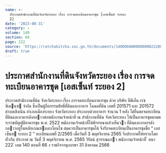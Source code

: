```yaml
---
name: >-
  ประกาศสำนักงานที่ดินจังหวัดระยอง เรื่อง การจดทะเบียนอาคารชุด [เอสเซ็นท์ ระยอง
  2]
date: '2023-08-31'
category: ง
volume: 140
section: 66
page: 222
source: 'https://ratchakitcha.soc.go.th/documents/140D066N0000000022200.pdf'
draft: true
---
```


# ประกาศสำนักงานที่ดินจังหวัดระยอง เรื่อง การจดทะเบียนอาคารชุด [เอสเซ็นท์ ระยอง 2]

ประกาศสํานักงานที่ดิน จังหวัดระยอง เรื่อง การจดทะเบียนอาคารชุด ด้วย บริษัท ซีพีเอ็น เรซซิเดนซ จํากัด ซึ่งเป็นผู้ถือกรรมสิทธิ์ที่ดินและอาคาร โฉนดที่ดิน เลขที่ 201571 และ 201572 ตําบลเชิงเนิน อําเภอเมืองระยอง จังหวัดระยอง ประกอบด้วยอาคาร จํานวน 1 หลัง ได้ยื่นขอจดทะเบียนที่ดินและอาคารดังกลาวต่อพนักงานเจ้าหน้าที่ ณ สํานักงานที่ดิน จังหวัดระยอง ให้เป็นอาคารชุดตามพระราชบัญญัติอาคารชุด พ.ศ. 2522 พนักงานเจ้าหน้าที่ได้พิจารณาแล้วเห็นวา ที่ดินและอาคารดังกลาวอยู่ในหลักเกณฑและเงื่อนไข สมควรเป็นอาคารชุดได้ จึงรับจดทะเบียนเป็นอาคารชุดชื่อ “ เอสเซ็นท ระยอง 2 ” ทะเบียนเลขที่ 2/2565 เมื่อวันที่ 3 พฤศจิกายน 2565 จึงประกาศให้ทราบโดยทั่วกัน ประกาศ ณ วันที่ 3 พฤศจิกายน พ.ศ. 2565 วิรัตน์ สุวรรณแกว พนักงานเจ้าหน้าที่ ้ หนา 222 ่ เลม 140 ตอนที่ 66 ง ราชกิจจานุเบกษา 31 สิงหาคม 2566

